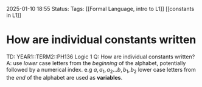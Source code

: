 2025-01-10 18:55
Status: 
Tags: [[Formal Language, intro to L1]] [[constants in L1]]
# How are individual constants written

TD: YEAR1::TERM2::PH136 Logic 1
Q: How are individual constants written?
A: use _lower_ case letters from the _beginning_ of the alphabet, potentially followed by a numerical index.
e.g $a,a_{1},a_{2}\dots b,b_{1},b_{2}$ 
lower case letters from the _end_ of the alphabet are used as __variables__. 